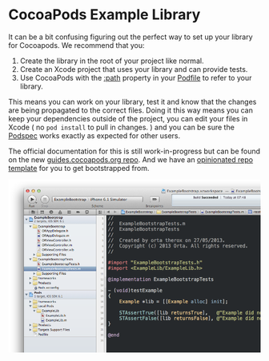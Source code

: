 CocoaPods Example Library
================

It can be a bit confusing figuring out the perfect way to set up your library for Cocoapods. We recommend that you:

1. Create the library in the root of your project like normal.
2. Create an Xcode project that uses your library and can provide tests.
3. Use CocoaPods with the [:path](http://docs.cocoapods.org/podfile.html#pod) property in your [Podfile](https://github.com/orta/CocoapodsExampleLibrary/blob/master/Example/Podfile) to refer to your library.

This means you can work on your library, test it and know that the changes are being propagated to the correct files. Doing it this way means you can keep your dependencies outside of the project, you can edit your files in Xcode ( no `pod install` to pull in changes. ) and you can be sure the [Podspec](https://github.com/orta/CocoaPodsExampleLibrary/blob/master/ExampleLib.podspec) works exactly as expected for other users.

The official documentation for this is still work-in-progress but can be found on the new [guides.cocoapods.org repo](https://github.com/CocoaPods/guides.cocoapods.org/blob/master/source/making/making-a-cocoapod.html.md). And we have an [opinionated repo template](https://github.com/CocoaPods/pod-template) for you to get bootstrapped from.

![](screenshot.png)
